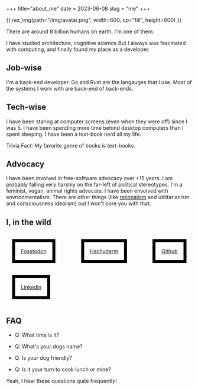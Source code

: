+++
title="about_me"
date = 2023-06-08
slug = "me"
+++

{{ rez_img(path="/img/avatar.png", width=600, op="fill", height=600) }}

<p>

There are around 8 billion humans on earth.
I'm one of them.
</p>

I have studied architecture, cognitive science
But I always was fascinated with computing, and finally found my place as a developer.

## Job-wise

I'm a back-end developer.
Go and Rust are the langauges that I use.
Most of the systems I work with are back-end of back-ends.

## Tech-wise

I have been staring at computer screens
(even when they were off)
since I was 5.
I have been spending more time behind desktop computers than I spent sleeping.
I have been a text-book nerd all my life.

Trivia Fact: My favorite genre of books is text-books. 

## Advocacy

I have been involved in free-software advocacy over +15 years.
I am probably falling very harshly on the far-left of political stereotypes. 
I'm a feminist, vegan, animal rights advocate. I have been envolved with envrionmentalism. 
There are other things (like [rationalism](https://www.lesswrong.com/tag/rationalist-movement) and utilitarianism and consciousness idealism) but I won't bore you with that.

## I, in the wild

<div style="display:flex; justify-content: space-between; flex-flow: wrap; flex-basis: 600px; margin-bottom: 1rem; ">
  <div style="display:block; padding: 1rem; border: 0.5rem solid black; margin: 1rem;"> <a rel="me" href="https://fosstodon.org/@Amirography"> Fosstodon </a> </div>
  <div style="display:block; padding: 1rem; border: 0.5rem solid black; margin: 1rem;"> <a rel="me" href="https://hachyderm.io/@Amirography"> Hachyderm </a> </div>
  <div style="display:block; padding: 1rem; border: 0.5rem solid black; margin: 1rem;"> <a  href="https://github.com/amirography"> Github </a></div>
  <div style="display:block; padding: 1rem; border: 0.5rem solid black; margin: 1rem;"> <a  href="https://linkedin.com/in/amirography"> Linkedin </a></div>
</div>


## FAQ

- Q: What time is it?

- Q: What's your dogs name?

- Q: Is your dog friendly?

- Q: Is it your turn to cook lunch or mine?


Yeah, I hear these questions quite frequently!
